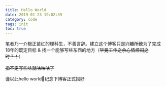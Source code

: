 ```yaml
---
title: Hello World
date: 2019-01-23 19:02:39
category: code
tags: init
toc: true
---
```


笔者乃一介根正苗红的理科生，不善言辞。建立这个博客只是~~兴趣所致~~为了完成18年的既定目标 & 找一个能够写些东西的地方（~~毕竟工作之余心情烦闷之时？！~~）   
<br/>
~~指不定写些啥就咕咕咕了~~  

谨以此hello world纪念下博客正式搭好
